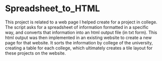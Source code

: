 # Spreadsheet_to_HTML
This project is related to a web page I helped create for a project in college. The script asks for a spreadsheet of information
formatted in a specific way, and converts that information into an html output file (in txt form). This html output was then implemented
in an existing website to create a new page for that website. It sorts the information by college of the university, creating a table
for each college, which ultimately creates a tile layout for these projects on the website.
